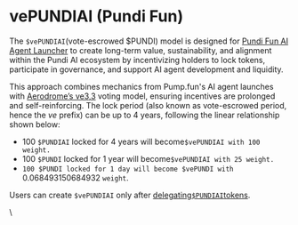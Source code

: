 # vePUNDIAI (Pundi Fun)

The `$vePUNDIAI`(vote-escrowed $PUNDI) model is designed for [Pundi Fun AI Agent Launcher](../../pundi-fun-ai-agent-launcher-proposal/) to create long-term value, sustainability, and alignment within the Pundi AI ecosystem by incentivizing holders to lock tokens, participate in governance, and support AI agent development and liquidity.&#x20;

This approach combines mechanics from Pump.fun's AI agent launches with [Aerodrome’s ve3,3](https://aerodrome.finance/docs#tokenomics) voting model, ensuring incentives are prolonged and self-reinforcing. The lock period (also known as vote-escrowed period, hence the _ve_ prefix) can be up to 4 years, following the linear relationship shown below:

* 100 `$PUNDIAI` locked for 4 years will become`$vePUNDIAI with 100 weight.`
* 100 `$PUNDI` locked for 1 year will become`$vePUNDIAI with 25 weight.`
* `100 $PUNDI locked for 1 day will become $vePUNDI with` 0.068493150684932 `weight`.

Users can create `$vePUNDIAI` only after [delegating`$PUNDIAI`tokens](https://support.functionx.io/hc/en-us/articles/900004371166-How-to-delegate-FX-to-a-validator).



\

